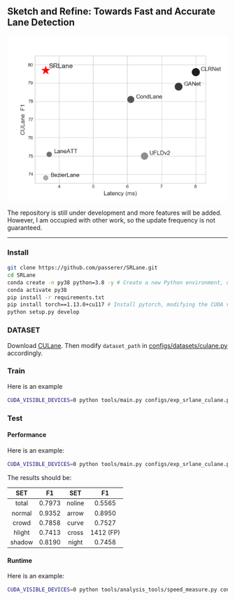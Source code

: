 ## Sketch and Refine: Towards Fast and Accurate Lane Detection
![image](img/SRLane_Performance.png)




The repository is still under development and more features will be added. However, I am occupied with other work, so the update frequency is not guaranteed.

------

### Install
```bash
git clone https://github.com/passerer/SRLane.git
cd SRLane
conda create -n py38 python=3.8 -y # Create a new Python environment, optional.
conda activate py38 
pip install -r requirements.txt
pip install torch==1.13.0+cu117 # Install pytorch, modifying the CUDA version accordingly.
python setup.py develop
```
### DATASET
Download [CULane](https://xingangpan.github.io/projects/CULane.html). Then modify `dataset_path` in [configs/datasets/culane.py](configs/datasets/culane.py) accordingly.
### Train
Here is an example
```bash
CUDA_VISIBLE_DEVICES=0 python tools/main.py configs/exp_srlane_culane.py
```
### Test
#### Performance
Here is an example:
```bash
CUDA_VISIBLE_DEVICES=0 python tools/main.py configs/exp_srlane_culane.py --load_from checkpoint/baseline.pth --validate
```
The results should be:

|  SET  |  F1  |  SET  |  F1  |
|:-----:|:----:|:-----:|:----:|
| total |0.7973| noline|0.5565|
| normal|0.9352| arrow |0.8950|
| crowd |0.7858| curve |0.7527|
| hlight|0.7413| cross |1412 (FP)|
| shadow|0.8190| night |0.7458|

#### Runtime
Here is an example:
```bash
CUDA_VISIBLE_DEVICES=0 python tools/analysis_tools/speed_measure.py configs/exp_srlane_culane.py
```
